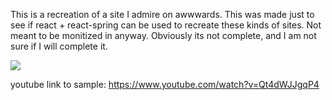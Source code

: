 This is a recreation of a site I admire on awwwards. This was made just to see if react + react-spring can be used to recreate these kinds of sites. Not meant to be monitized in anyway. Obviously its not complete, and I am not sure if I will complete it.

![](sample.gif)

youtube link to sample: https://www.youtube.com/watch?v=Qt4dWJJgqP4